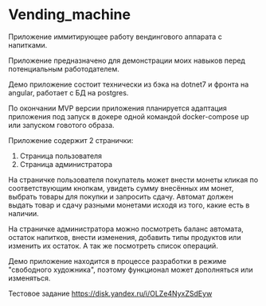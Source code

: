 # Vending_machine

Приложение иммитирующее работу вендингового аппарата с напитками.

Приложение предназначено для демонстрации моих навыков перед потенциальным работодателем.

Демо приложение состоит технически из бэка на dotnet7 и фронта на angular, работает с БД на postgres.

По окончании MVP версии приложения планируется адаптация приложения под запуск в докере
одной командой docker-compose up или запуском говотого образа.

Приложение содержит 2 странички:
1. Страница пользователя
2. Страница администратора

На страничке пользователя покупатель может внести монеты кликая по соответствующим кнопкам, 
увидеть сумму внесённых им монет, выбрать товары для покупки и запросить сдачу. 
Автомат должен выдать товар и сдачу разными монетами исходя из того, какие есть в наличии.

На страничке администратора можно посмотреть баланс автомата,
остаток напитков, внести изменения, добавить типы продуктов или изменить их остаток.
А так же посмотреть список операций.

Демо приложение находится в процессе разработки в режиме "свободного художника",
поэтому функционал может дополняться или изменяться.

Тестовое задание
https://disk.yandex.ru/i/OLZe4NyxZSdEyw